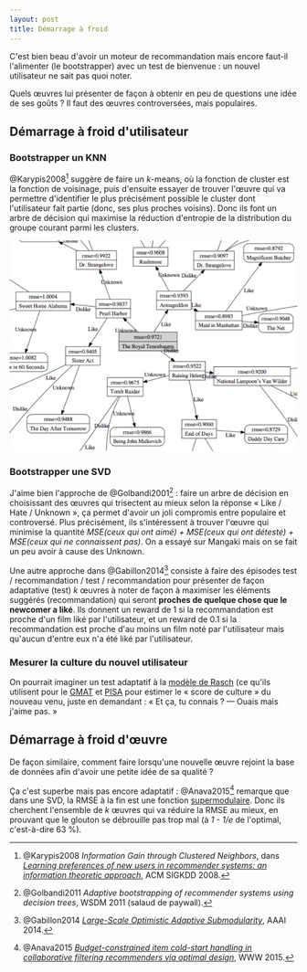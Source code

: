 ```yaml
---
layout: post
title: Démarrage à froid
---
```


C'est bien beau d'avoir un moteur de recommandation mais encore faut-il l'alimenter (le bootstrapper) avec un test de bienvenue : un nouvel utilisateur ne sait pas quoi noter.

Quels œuvres lui présenter de façon à obtenir en peu de questions une idée de ses goûts ? Il faut des œuvres controversées, mais populaires.

## Démarrage à froid d'utilisateur

### Bootstrapper un KNN

@Karypis2008[^1] suggère de faire un *k*-means, où la fonction de cluster est la fonction de voisinage, puis d'ensuite essayer de trouver l'œuvre qui va permettre d'identifier le plus précisément possible le cluster dont l'utilisateur fait partie (donc, ses plus proches voisins). Donc ils font un arbre de décision qui maximise la réduction d'entropie de la distribution du groupe courant parmi les clusters.

![Arbre de décision](/public/img/decisiontree.png)

### Bootstrapper une SVD

J'aime bien l'approche de @Golbandi2001[^2] : faire un arbre de décision en choisissant des œuvres qui trisectent au mieux selon la réponse « Like / Hate / Unknown », ça permet d'avoir un joli compromis entre populaire et controversé. Plus précisément, ils s'intéressent à trouver l'œuvre qui minimise la quantité *MSE(ceux qui ont aimé) + MSE(ceux qui ont détesté) + MSE(ceux qui ne connaissent pas)*. On a essayé sur Mangaki mais on se fait un peu avoir à cause des Unknown.

Une autre approche dans @Gabillon2014[^3] consiste à faire des épisodes test / recommandation / test / recommandation pour présenter de façon adaptative (test) *k* œuvres à noter de façon à maximiser les éléments suggérés (recommandation) qui seront **proches de quelque chose que le newcomer a liké**. Ils donnent un reward de 1 si la recommandation est proche d'un film liké par l'utilisateur, et un reward de 0.1 si la recommandation est proche d'au moins un film noté par l'utilisateur mais qu'aucun d'entre eux n'a été liké par l'utilisateur.

### Mesurer la culture du nouvel utilisateur

On pourrait imaginer un test adaptatif à la [modèle de Rasch](https://en.wikipedia.org/wiki/Rasch_model) (ce qu'ils utilisent pour le [GMAT](https://en.wikipedia.org/wiki/Graduate_Management_Admission_Test) et [PISA](https://en.wikipedia.org/wiki/Programme_for_International_Student_Assessment) pour estimer le « score de culture » du nouveau venu, juste en demandant : « Et ça, tu connais ? — Ouais mais j'aime pas. »

## Démarrage à froid d'œuvre

De façon similaire, comment faire lorsqu'une nouvelle œuvre rejoint la base de données afin d'avoir une petite idée de sa qualité ?

Ça c'est superbe mais pas encore adaptatif : @Anava2015[^4] remarque que dans une SVD, la RMSE à la fin est une fonction [supermodulaire](https://en.wikipedia.org/wiki/Submodular_set_function). Donc ils cherchent l'ensemble de *k* œuvres qui va réduire la RMSE au mieux, en prouvant que le glouton se débrouille pas trop mal (à *1 - 1/e* de l'optimal, c'est-à-dire 63 %).

 [^1]: @Karypis2008 *Information Gain through Clustered Neighbors*, dans [*Learning preferences of new users in recommender systems: an information theoretic approach*](http://preview.kdd.org/exploration_files/WebKDD08-Al-Rashid.pdf), ACM SIGKDD 2008.

 [^2]: @Golbandi2011 *Adaptive bootstrapping of recommender systems using decision trees*, WSDM 2011 (salaud de paywall).

 [^3]: @Gabillon2014 [*Large-Scale Optimistic Adaptive Submodularity*](http://www.bkveton.com/docs/aaai2014.pdf), AAAI 2014.

 [^4]: @Anava2015 [*Budget-constrained item cold-start handling in collaborative filtering recommenders via optimal design*](http://arxiv.org/pdf/1406.2431), WWW 2015.
